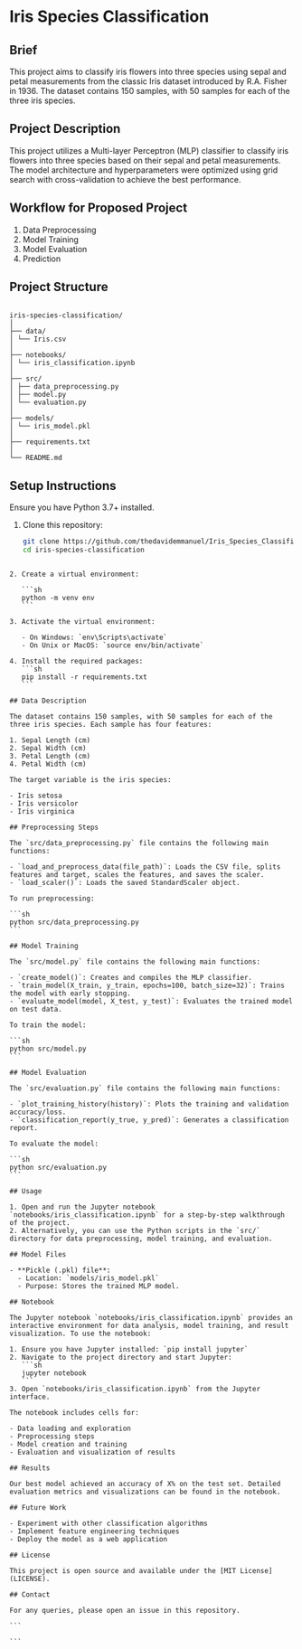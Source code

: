 # Iris Species Classification

## Brief

This project aims to classify iris flowers into three species using sepal and petal measurements from the classic Iris dataset introduced by R.A. Fisher in 1936. The dataset contains 150 samples, with 50 samples for each of the three iris species.

## Project Description

This project utilizes a Multi-layer Perceptron (MLP) classifier to classify iris flowers into three species based on their sepal and petal measurements. The model architecture and hyperparameters were optimized using grid search with cross-validation to achieve the best performance.

## Workflow for Proposed Project

1. Data Preprocessing
2. Model Training
3. Model Evaluation
4. Prediction

## Project Structure

```

iris-species-classification/
│
├── data/
│ └── Iris.csv
│
├── notebooks/
│ └── iris_classification.ipynb
│
├── src/
│ ├── data_preprocessing.py
│ ├── model.py
│ └── evaluation.py
│
├── models/
│ └── iris_model.pkl
│
├── requirements.txt
│
└── README.md

```

## Setup Instructions

Ensure you have Python 3.7+ installed.

1. Clone this repository:
   ```sh
   git clone https://github.com/thedavidemmanuel/Iris_Species_Classification.git
   cd iris-species-classification
   ```

````

2. Create a virtual environment:

   ```sh
   python -m venv env
   ```

3. Activate the virtual environment:

   - On Windows: `env\Scripts\activate`
   - On Unix or MacOS: `source env/bin/activate`

4. Install the required packages:
   ```sh
   pip install -r requirements.txt
   ```

## Data Description

The dataset contains 150 samples, with 50 samples for each of the three iris species. Each sample has four features:

1. Sepal Length (cm)
2. Sepal Width (cm)
3. Petal Length (cm)
4. Petal Width (cm)

The target variable is the iris species:

- Iris setosa
- Iris versicolor
- Iris virginica

## Preprocessing Steps

The `src/data_preprocessing.py` file contains the following main functions:

- `load_and_preprocess_data(file_path)`: Loads the CSV file, splits features and target, scales the features, and saves the scaler.
- `load_scaler()`: Loads the saved StandardScaler object.

To run preprocessing:

```sh
python src/data_preprocessing.py
```

## Model Training

The `src/model.py` file contains the following main functions:

- `create_model()`: Creates and compiles the MLP classifier.
- `train_model(X_train, y_train, epochs=100, batch_size=32)`: Trains the model with early stopping.
- `evaluate_model(model, X_test, y_test)`: Evaluates the trained model on test data.

To train the model:

```sh
python src/model.py
```

## Model Evaluation

The `src/evaluation.py` file contains the following main functions:

- `plot_training_history(history)`: Plots the training and validation accuracy/loss.
- `classification_report(y_true, y_pred)`: Generates a classification report.

To evaluate the model:

```sh
python src/evaluation.py
```

## Usage

1. Open and run the Jupyter notebook `notebooks/iris_classification.ipynb` for a step-by-step walkthrough of the project.
2. Alternatively, you can use the Python scripts in the `src/` directory for data preprocessing, model training, and evaluation.

## Model Files

- **Pickle (.pkl) file**:
  - Location: `models/iris_model.pkl`
  - Purpose: Stores the trained MLP model.

## Notebook

The Jupyter notebook `notebooks/iris_classification.ipynb` provides an interactive environment for data analysis, model training, and result visualization. To use the notebook:

1. Ensure you have Jupyter installed: `pip install jupyter`
2. Navigate to the project directory and start Jupyter:
   ```sh
   jupyter notebook
   ```
3. Open `notebooks/iris_classification.ipynb` from the Jupyter interface.

The notebook includes cells for:

- Data loading and exploration
- Preprocessing steps
- Model creation and training
- Evaluation and visualization of results

## Results

Our best model achieved an accuracy of X% on the test set. Detailed evaluation metrics and visualizations can be found in the notebook.

## Future Work

- Experiment with other classification algorithms
- Implement feature engineering techniques
- Deploy the model as a web application

## License

This project is open source and available under the [MIT License](LICENSE).

## Contact

For any queries, please open an issue in this repository.

```

```
````
